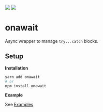 ![](https://img.shields.io/npm/v/onawait.svg?colorB=%232ecc71)
![](https://img.shields.io/bundlephobia/min/onawait.svg?colorB=%233498db)

# onawait

Async wrapper to manage `try...catch` blocks.

## Setup

**Installation**

```bash
yarn add onawait
# or
npm install onawait
```

**Example**

See [Examples](examples)
